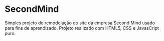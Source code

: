 # SecondMind
Simples projeto de remodelação do site da empresa Second Mind usado para fins de aprendizado.
Projeto realizado com HTML5, CSS e JavasCript puro.
